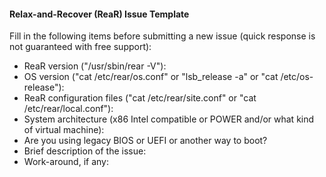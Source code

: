 #### Relax-and-Recover (ReaR) Issue Template

Fill in the following items before submitting a new issue
(quick response is not guaranteed with free support):

* ReaR version ("/usr/sbin/rear -V"):
* OS version ("cat /etc/rear/os.conf" or "lsb_release -a" or "cat /etc/os-release"):
* ReaR configuration files ("cat /etc/rear/site.conf" or "cat /etc/rear/local.conf"):
* System architecture (x86 Intel compatible or POWER and/or what kind of virtual machine):
* Are you using legacy BIOS or UEFI or another way to boot?
* Brief description of the issue:
* Work-around, if any:
